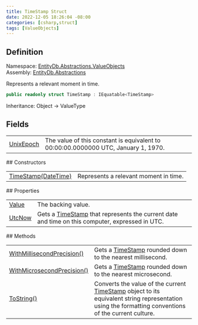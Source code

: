 ```yaml
---
title: TimeStamp Struct
date: 2022-12-05 18:26:04 -08:00
categories: [csharp,struct]
tags: [ValueObjects]
---
```


## Definition
Namespace: <a href='/posts/csharp.namespace.entitydb.abstractions.valueobjects/'>EntityDb.Abstractions.ValueObjects</a><br />
Assembly: <a href='/posts/csharp.assembly.entitydb.abstractions/'>EntityDb.Abstractions</a><br />

Represents a relevant moment in time.

```cs
public readonly struct TimeStamp : IEquatable<TimeStamp>
```
Inheritance: Object &rarr; ValueType
## Fields
<table><tr><td><!--/posts/csharp.notimplemented.entitydb.abstractions.valueobjects.timestamp.unixepoch/--><a href='#'>UnixEpoch</a></td><td>
The value of this constant is equivalent to 00:00:00.0000000 UTC, January 1, 1970.
</td></tr></table>
## Constructors
<table><tr><td><!--/posts/csharp.notimplemented.entitydb.abstractions.valueobjects.timestamp-.ctor#.../--><a href='#'>TimeStamp(DateTime)</a></td><td>
Represents a relevant moment in time.
</td></tr></table>
## Properties
<table><tr><td><!--/posts/csharp.notimplemented.entitydb.abstractions.valueobjects.timestamp.value/--><a href='#'>Value</a></td><td>The backing value.</td></tr><tr><td><!--/posts/csharp.notimplemented.entitydb.abstractions.valueobjects.timestamp.utcnow/--><a href='#'>UtcNow</a></td><td>
Gets a <a href='/posts/csharp.struct.entitydb.abstractions.valueobjects.timestamp/'>TimeStamp</a> that represents the current date and time on this computer, expressed in UTC.
</td></tr></table>
## Methods
<table><tr><td><!--/posts/csharp.notimplemented.entitydb.abstractions.valueobjects.timestamp.withmillisecondprecision/--><a href='#'>WithMillisecondPrecision()</a></td><td>
Gets a <a href='/posts/csharp.struct.entitydb.abstractions.valueobjects.timestamp/'>TimeStamp</a> rounded down to the nearest millisecond.
</td></tr><tr><td><!--/posts/csharp.notimplemented.entitydb.abstractions.valueobjects.timestamp.withmicrosecondprecision/--><a href='#'>WithMicrosecondPrecision()</a></td><td>
Gets a <a href='/posts/csharp.struct.entitydb.abstractions.valueobjects.timestamp/'>TimeStamp</a> rounded down to the nearest microsecond.
</td></tr><tr><td><!--/posts/csharp.notimplemented.entitydb.abstractions.valueobjects.timestamp.tostring/--><a href='#'>ToString()</a></td><td>
Converts the value of the current <a href='/posts/csharp.struct.entitydb.abstractions.valueobjects.timestamp/'>TimeStamp</a> object to
its equivalent string representation using the formatting
conventions of the current culture.
</td></tr></table>
